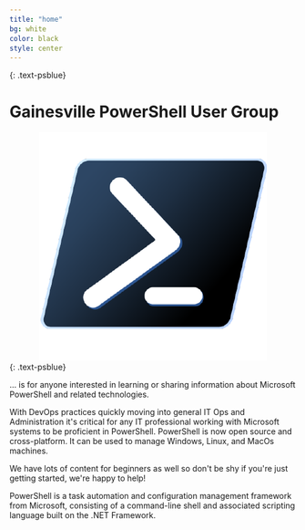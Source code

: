 ```yaml
---
title: "home"
bg: white
color: black
style: center
---
```


{: .text-psblue}
# Gainesville PowerShell User Group
<center><img src='/img/pscorelogo.png' /></center>
{: .text-psblue}

… is for anyone interested in learning or sharing information about Microsoft PowerShell and related technologies.

With DevOps practices quickly moving into general IT Ops and Administration it's critical for any IT professional working with Microsoft systems to be proficient in PowerShell. PowerShell is now open source and cross-platform. It can be used to manage Windows, Linux, and MacOs machines.

We have lots of content for beginners as well so don't be shy if you're just getting started, we're happy to help!

PowerShell is a task automation and configuration management framework from Microsoft, consisting of a command-line shell and associated scripting language built on the .NET Framework.

